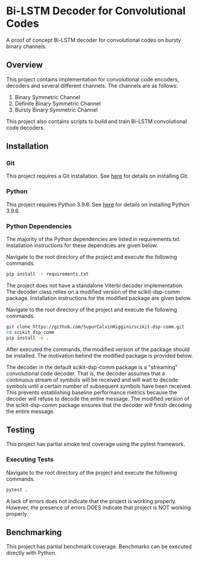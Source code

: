 # Bi-LSTM Decoder for Convolutional Codes

A proof of concept Bi-LSTM decoder for convolutional codes on bursty binary channels. 

## Overview

This project contains implementation for convolutional code encoders, decoders and several different channels. The channels are as follows:

1. Binary Symmetric Channel
2. Definite Binary Symmetric Channel
3. Bursty Binary Symmetric Channel

This project also contains scripts to build and train Bi-LSTM convolutional code decoders.

## Installation

### Git

This project requires a Git installation. See [here](https://git-scm.com/downloads) for details on installing Git.

### Python

This project requires Python 3.9.6. See [here](https://www.python.org/downloads/) for details on installing Python 3.9.6.

### Python Dependencies

The majority of the Python dependencies are listed in requirements.txt. Installation instructions for these dependcies are given below.

Navigate to the root directory of the project and execute the following commands. 

```bash
pip install -r requirements.txt
```

The project does not have a standalone Viterbi decoder implementation. The decoder class relies on a modified version of the scikit-dsp-comm package. Installation instructions for the modified package are given below. 

Navigate to the root directory of the project and execute the following commands. 

```bash
git clone https://github.com/SupurCalvinHiggins/scikit-dsp-comm.git
cd scikit_dsp_comm
pip install -e .
```

After executed the commands, the modified version of the package should be installed. The motivation behind the modified package is provided below.

The decoder in the default scikit-dsp-comm package is a "streaming" convolutional code decoder. That is, the decoder assumes that a continuous stream of symbols will be received and will wait to decode symbols until a certain number of subsequent symbols have been received. This prevents establishing baseline performance metrics because the decoder will refuse to decode the entire message. The modified version of the scikit-dsp-comm package ensures that the decoder will finish decoding the entire message.

## Testing

This project has partial smoke test coverage using the pytest framework.

### Executing Tests

Navigate to the root directory of the project and execute the following commands. 

```bash
pytest .
```

A lack of errors does not indicate that the project is working properly. However, the presence of errors DOES indicate that project is NOT working properly. 

## Benchmarking

This project has partial benchmark coverage. Benchmarks can be executed directly with Python.
